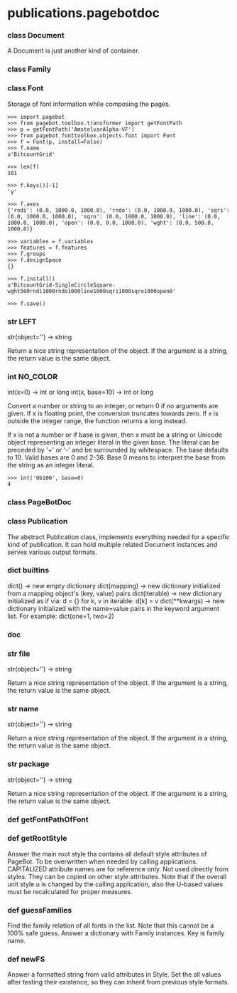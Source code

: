 # publications.pagebotdoc

### class Document
A Document is just another kind of container.
### class Family
### class Font
Storage of font information while composing the pages.

    >>> import pagebot
    >>> from pagebot.toolbox.transformer import getFontPath
    >>> p = getFontPath('AmstelvarAlpha-VF')
    >>> from pagebot.fonttoolbox.objects.font import Font
    >>> f = Font(p, install=False)
    >>> f.name
    u'BitcountGrid'

    >>> len(f)
    101

    >>> f.keys()[-1]
    'y'

    >>> f.axes
    {'rndi': (0.0, 1000.0, 1000.0), 'rndo': (0.0, 1000.0, 1000.0), 'sqri': (0.0, 1000.0, 1000.0), 'sqro': (0.0, 1000.0, 1000.0), 'line': (0.0, 1000.0, 1000.0), 'open': (0.0, 0.0, 1000.0), 'wght': (0.0, 500.0, 1000.0)}

    >>> variables = f.variables
    >>> features = f.features
    >>> f.groups
    >>> f.designSpace
    {}

    >>> f.install()
    u'BitcountGrid-SingleCircleSquare-wght500rndi1000rndo1000line1000sqri1000sqro1000open0'

    >>> f.save()
### str LEFT
str(object='') -> string

Return a nice string representation of the object.
If the argument is a string, the return value is the same object.
### int NO_COLOR
int(x=0) -> int or long
int(x, base=10) -> int or long

Convert a number or string to an integer, or return 0 if no arguments
are given.  If x is floating point, the conversion truncates towards zero.
If x is outside the integer range, the function returns a long instead.

If x is not a number or if base is given, then x must be a string or
Unicode object representing an integer literal in the given base.  The
literal can be preceded by '+' or '-' and be surrounded by whitespace.
The base defaults to 10.  Valid bases are 0 and 2-36.  Base 0 means to
interpret the base from the string as an integer literal.

    >>> int('0b100', base=0)
    4
### class PageBotDoc
### class Publication
The abstract Publication class, implements everything needed for a specific kind of publication.
It can hold multiple related Document instances and serves various output formats.
### dict __builtins__
dict() -> new empty dictionary
dict(mapping) -> new dictionary initialized from a mapping object's
(key, value) pairs
dict(iterable) -> new dictionary initialized as if via:
d = {}
for k, v in iterable:
d[k] = v
dict(**kwargs) -> new dictionary initialized with the name=value pairs
in the keyword argument list.  For example:  dict(one=1, two=2)
### __doc__
### str __file__
str(object='') -> string

Return a nice string representation of the object.
If the argument is a string, the return value is the same object.
### str __name__
str(object='') -> string

Return a nice string representation of the object.
If the argument is a string, the return value is the same object.
### str __package__
str(object='') -> string

Return a nice string representation of the object.
If the argument is a string, the return value is the same object.
### def getFontPathOfFont
### def getRootStyle
Answer the main root style tha contains all default style attributes of PageBot.
To be overwritten when needed by calling applications.
CAPITALIZED attribute names are for reference only. Not used directly from styles.
They can be copied on other style attributes.
Note that if the overall unit style.u is changed by the calling application, also the
U-based values must be recalculated for proper measures.
### def guessFamilies
Find the family relation of all fonts in the list. Note that this cannot be a 100% safe guess.
Answer a dictionary with Family instances. Key is family name.
### def newFS
Answer a formatted string from valid attributes in Style. Set the all values after testing
their existence, so they can inherit from previous style formats.
